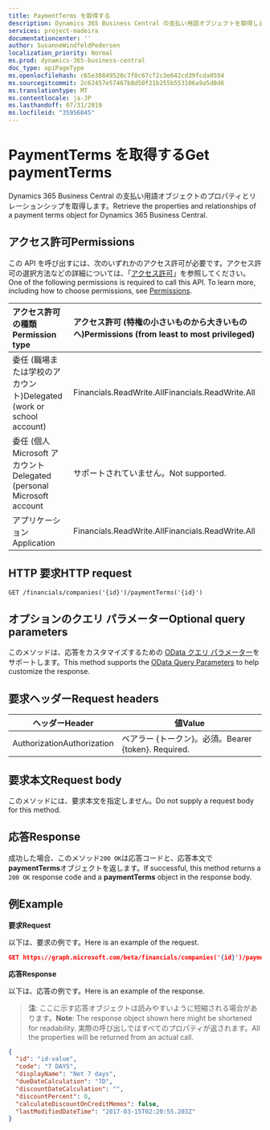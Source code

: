 ```yaml
---
title: PaymentTerms を取得する
description: Dynamics 365 Business Central の支払い用語オブジェクトを取得します。
services: project-madeira
documentationcenter: ''
author: SusanneWindfeldPedersen
localization_priority: Normal
ms.prod: dynamics-365-business-central
doc_type: apiPageType
ms.openlocfilehash: c65e38849520c7f0c67cf2c3e642cd39fcda0594
ms.sourcegitcommit: 2c62457e57467b8d50f21b255b553106a9a5d8d6
ms.translationtype: MT
ms.contentlocale: ja-JP
ms.lasthandoff: 07/31/2019
ms.locfileid: "35956045"
---
```

# <a name="get-paymentterms"></a><span data-ttu-id="7b38d-103">PaymentTerms を取得する</span><span class="sxs-lookup"><span data-stu-id="7b38d-103">Get paymentTerms</span></span>
<span data-ttu-id="7b38d-104">Dynamics 365 Business Central の支払い用語オブジェクトのプロパティとリレーションシップを取得します。</span><span class="sxs-lookup"><span data-stu-id="7b38d-104">Retrieve the properties and relationships of a payment terms object for Dynamics 365 Business Central.</span></span>

## <a name="permissions"></a><span data-ttu-id="7b38d-105">アクセス許可</span><span class="sxs-lookup"><span data-stu-id="7b38d-105">Permissions</span></span>
<span data-ttu-id="7b38d-p101">この API を呼び出すには、次のいずれかのアクセス許可が必要です。アクセス許可の選択方法などの詳細については、「[アクセス許可](/graph/permissions-reference)」を参照してください。</span><span class="sxs-lookup"><span data-stu-id="7b38d-p101">One of the following permissions is required to call this API. To learn more, including how to choose permissions, see [Permissions](/graph/permissions-reference).</span></span>

|<span data-ttu-id="7b38d-108">アクセス許可の種類</span><span class="sxs-lookup"><span data-stu-id="7b38d-108">Permission type</span></span> |<span data-ttu-id="7b38d-109">アクセス許可 (特権の小さいものから大きいものへ)</span><span class="sxs-lookup"><span data-stu-id="7b38d-109">Permissions (from least to most privileged)</span></span>|
|:---------------|:------------------------------------------|
|<span data-ttu-id="7b38d-110">委任 (職場または学校のアカウント)</span><span class="sxs-lookup"><span data-stu-id="7b38d-110">Delegated (work or school account)</span></span>|<span data-ttu-id="7b38d-111">Financials.ReadWrite.All</span><span class="sxs-lookup"><span data-stu-id="7b38d-111">Financials.ReadWrite.All</span></span> |
|<span data-ttu-id="7b38d-112">委任 (個人 Microsoft アカウント</span><span class="sxs-lookup"><span data-stu-id="7b38d-112">Delegated (personal Microsoft account</span></span>|<span data-ttu-id="7b38d-113">サポートされていません。</span><span class="sxs-lookup"><span data-stu-id="7b38d-113">Not supported.</span></span>|
|<span data-ttu-id="7b38d-114">アプリケーション</span><span class="sxs-lookup"><span data-stu-id="7b38d-114">Application</span></span>|<span data-ttu-id="7b38d-115">Financials.ReadWrite.All</span><span class="sxs-lookup"><span data-stu-id="7b38d-115">Financials.ReadWrite.All</span></span>|

## <a name="http-request"></a><span data-ttu-id="7b38d-116">HTTP 要求</span><span class="sxs-lookup"><span data-stu-id="7b38d-116">HTTP request</span></span>

```
GET /financials/companies('{id}')/paymentTerms('{id}')
```

## <a name="optional-query-parameters"></a><span data-ttu-id="7b38d-117">オプションのクエリ パラメーター</span><span class="sxs-lookup"><span data-stu-id="7b38d-117">Optional query parameters</span></span>
<span data-ttu-id="7b38d-118">このメソッドは、応答をカスタマイズするための [OData クエリ パラメーター](/graph/query-parameters)をサポートします。</span><span class="sxs-lookup"><span data-stu-id="7b38d-118">This method supports the [OData Query Parameters](/graph/query-parameters) to help customize the response.</span></span>

## <a name="request-headers"></a><span data-ttu-id="7b38d-119">要求ヘッダー</span><span class="sxs-lookup"><span data-stu-id="7b38d-119">Request headers</span></span>
|<span data-ttu-id="7b38d-120">ヘッダー</span><span class="sxs-lookup"><span data-stu-id="7b38d-120">Header</span></span>         |<span data-ttu-id="7b38d-121">値</span><span class="sxs-lookup"><span data-stu-id="7b38d-121">Value</span></span>                     |
|---------------|--------------------------|
|<span data-ttu-id="7b38d-122">Authorization</span><span class="sxs-lookup"><span data-stu-id="7b38d-122">Authorization</span></span>  |<span data-ttu-id="7b38d-p102">ベアラー {トークン}。必須。</span><span class="sxs-lookup"><span data-stu-id="7b38d-p102">Bearer {token}. Required.</span></span> |

## <a name="request-body"></a><span data-ttu-id="7b38d-125">要求本文</span><span class="sxs-lookup"><span data-stu-id="7b38d-125">Request body</span></span>
<span data-ttu-id="7b38d-126">このメソッドには、要求本文を指定しません。</span><span class="sxs-lookup"><span data-stu-id="7b38d-126">Do not supply a request body for this method.</span></span>

## <a name="response"></a><span data-ttu-id="7b38d-127">応答</span><span class="sxs-lookup"><span data-stu-id="7b38d-127">Response</span></span>
<span data-ttu-id="7b38d-128">成功した場合、このメソッド`200 OK`は応答コードと、応答本文で**paymentTerms**オブジェクトを返します。</span><span class="sxs-lookup"><span data-stu-id="7b38d-128">If successful, this method returns a `200 OK` response code and a **paymentTerms** object in the response body.</span></span>

## <a name="example"></a><span data-ttu-id="7b38d-129">例</span><span class="sxs-lookup"><span data-stu-id="7b38d-129">Example</span></span>

<span data-ttu-id="7b38d-130">**要求**</span><span class="sxs-lookup"><span data-stu-id="7b38d-130">**Request**</span></span>

<span data-ttu-id="7b38d-131">以下は、要求の例です。</span><span class="sxs-lookup"><span data-stu-id="7b38d-131">Here is an example of the request.</span></span>
```json
GET https://graph.microsoft.com/beta/financials/companies('{id}')/paymentTerms('{id}')
```

<span data-ttu-id="7b38d-132">**応答**</span><span class="sxs-lookup"><span data-stu-id="7b38d-132">**Response**</span></span>

<span data-ttu-id="7b38d-133">以下は、応答の例です。</span><span class="sxs-lookup"><span data-stu-id="7b38d-133">Here is an example of the response.</span></span> 

> <span data-ttu-id="7b38d-134">**注**: ここに示す応答オブジェクトは読みやすいように短縮される場合があります。</span><span class="sxs-lookup"><span data-stu-id="7b38d-134">**Note**: The response object shown here might be shortened for readability.</span></span> <span data-ttu-id="7b38d-135">実際の呼び出しではすべてのプロパティが返されます。</span><span class="sxs-lookup"><span data-stu-id="7b38d-135">All the properties will be returned from an actual call.</span></span>

```json
{
  "id": "id-value",
  "code": "7 DAYS",
  "displayName": "Net 7 days",
  "dueDateCalculation": "7D",
  "discountDateCalculation": "",
  "discountPercent": 0,
  "calculateDiscountOnCreditMemos": false,
  "lastModifiedDateTime": "2017-03-15T02:20:55.203Z"
}
```
